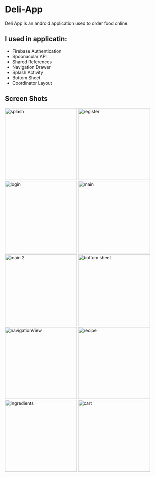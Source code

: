 # Deli-App
Deli App is an android application used to order food online.


## I used in applicatin:

- Firebase Authentication
- Spoonacular API
- Shared References
- Navigation Drawer
- Splash Activity
- Bottom Sheet
- Coordinator Layout 

## Screen Shots
  
<div>    
<img src="https://github.com/Moha2001hassan/Deli-App/assets/108886682/355e18db-bb5e-4f90-8044-9c8ea80edf93" alt="splash" width="230"  >
<img src="https://github.com/Moha2001hassan/Deli-App/assets/108886682/0e2903ad-e576-4936-b6c7-f76bdd5a5ff8" alt="register" width="230">
<img src="https://github.com/Moha2001hassan/Deli-App/assets/108886682/e1058198-b2f9-4792-8f62-f5be42155bf2" alt="login" width="230">
<img src="https://github.com/Moha2001hassan/Deli-App/assets/108886682/c603c9a4-4437-4e38-8ce5-dcba2302ffb8" alt="main" width="230">

<img src="https://github.com/Moha2001hassan/Deli-App/assets/108886682/2ff5be2c-d74e-41de-883e-9345388b8609" alt="main 2" width="230">
<img src="https://github.com/Moha2001hassan/Deli-App/assets/108886682/2f98e638-1b12-402d-a951-6440ee2d3dad" alt="bottom sheet" width="230">
<img src="https://github.com/Moha2001hassan/Deli-App/assets/108886682/559386f5-8699-4456-8e6c-aeee95f51b82" alt="navigationView" width="230">
<img src="https://github.com/Moha2001hassan/Deli-App/assets/108886682/8fc3e86d-fba7-4ee2-a05b-99aa326e4145" alt="recipe" width="230">

<img src="https://github.com/Moha2001hassan/Deli-App/assets/108886682/e144d412-1dd5-4053-8842-2cf604afcd59" alt="ingredients" width="230">
<img src="https://github.com/Moha2001hassan/Deli-App/assets/108886682/826d316b-0f6f-477a-9a94-56a39369d27c" alt="cart" width="230">
</div>
